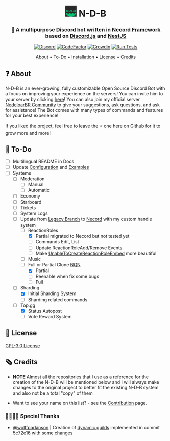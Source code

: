 <h1 align="center">
  <br>
  <img width="35" src="https://github.com/N-D-B-Project/N-D-B/blob/master/src/common/assets/Images/Logos/Logo.png?raw=true"> N-D-B
  <br>
</h1>

<h3 align=center>🤖 A multipurpose <b><a href="https://discord.com/">Discord</a> bot</b> written in <b><a href="https://necord.org/">Necord Framework</a></b> based on <b><a href="https://discord.js.org/">Discord.js</a></b> and <b><a href="https://nestjs.com/">NestJS</a></b></h3>

<div align=center>

[![Discord](https://img.shields.io/discord/679066351456878633.svg?label=&logo=discord&logoColor=ffffff&color=7389D8&labelColor=6A7EC2)](https://discord.gg/5CHARxbaRk)
[![CodeFactor](https://www.codefactor.io/repository/github/n-d-b-project/n-d-b/badge)](https://www.codefactor.io/repository/github/n-d-b-project/n-d-b)
[![Crowdin](https://badges.crowdin.net/n-d-b/localized.svg)](https://crowdin.com/project/n-d-b)
[![Run Tests](https://github.com/N-D-B-Project/N-D-B/actions/workflows/Test.yml/badge.svg)](https://github.com/N-D-B-Project/N-D-B/actions/workflows/Test.yml)

</div>

<p align="center">
  <a href="#❓ About">About</a>
  •
  <a href="📝 To-Do">To-Do</a>
  •
  <a href="https://github.com/N-D-B-Project/Documentation/Configuration.md">Installation</a>
  •
  <a href="#📖 License">License</a>
  •
  <a href="#🗞️ Credits">Credits</a>
</p>

## ❓ About

N-D-B is an ever-growing, fully customizable Open Source Discord Bot with a focus on improving your experience on the servers! You can invite him to your server by clicking [here](https://discord.com/oauth2/authorize?client_id=708822043420000366&permissions=8&redirect_uri=http%3A%2F%2Flocalhost%3A3001%2Fapi%2Fauth%2Fredirect&scope=bot%20applications.commands)! You can also join my official server [NedcloarBR Community](https://discord.gg/5CHARxbaRk) to give your suggestions, ask questions, and ask for assistance! The Bot comes with many types of commands and features for your best experience!

If you liked the project, feel free to leave the ⭐ one here on Github for it to grow more and more!

## 📝 To-Do

- [ ] Multilingual README in Docs
- [ ] Update [Configuration](https://github.com/N-D-B-Project/Documentation/Configuration.md) and [Examples](https://github.com/N-D-B-Project/Documentation/tree/master/Examples)
- [ ] Systems
  - [ ] Moderation
    - [ ] Manual
    - [ ] Automatic
  - [ ] Economy
  - [ ] Starboard
  - [ ] Tickets
  - [ ] System Logs
  - [ ] Update from [Legacy Branch](https://github.com/N-D-B-Project/N-D-B/tree/Pure-DiscordJS) to [Necord](https://necord.org/) with my custom handle system
    - [ ] ReactionRoles
      - [x] Partial migrated to Necord but not tested yet
      - [ ] Commands Edit, List
      - [ ] Update ReactionRoleAdd/Remove Events
      - [ ] Make [UnableToCreateReactionRoleEmbed](https://github.com/N-D-B-Project/N-D-B/blob/master/src/modules/reactionRoles/ReactionRoles.embeds.ts#L227) more   beautiful
    - [ ] Music
    - [ ] Full or Partial Clone [NQN](https://nqn.blue/)
      - [x] Partial
      - [ ] Reenable when fix some bugs
      - [ ] Full
  - [ ] Sharding
    - [x] Initial Sharding System
    - [ ] Sharding related commands
  - [ ] Top.gg
    - [x] Status Autopost
    - [ ] Vote Reward System

## 📖 License

[GPL-3.0 License](https://github.com/N-D-B-Project/N-D-B/blob/master/License)

## 🗞️ Credits

- **NOTE** Almost all the repositories that I use as a reference for the creation of the N-D-B will be mentioned below and I will always make changes to the original project to better fit the existing N-D-B system and also not be a total "copy" of them

- Want to see your name on this list? - see the [Contribution](https://github.com/N-D-B-Project/N-D-B/blob/master/.github/CONTRIBUTING.md) page.

### 🫱🏻‍🫲🏻 Special Thanks

- [@wolffparkinson](https://github.com/wolffparkinson/) | Creation of [dynamic guilds](https://github.com/wolffparkinson/necord-playground/tree/dynamic-guilds) implemented in commit [5c72e16](https://github.com/N-D-B-Project/N-D-B/commit/5c72e16351c9da21a89866fe67488bdbc0cb1c27) with some changes
